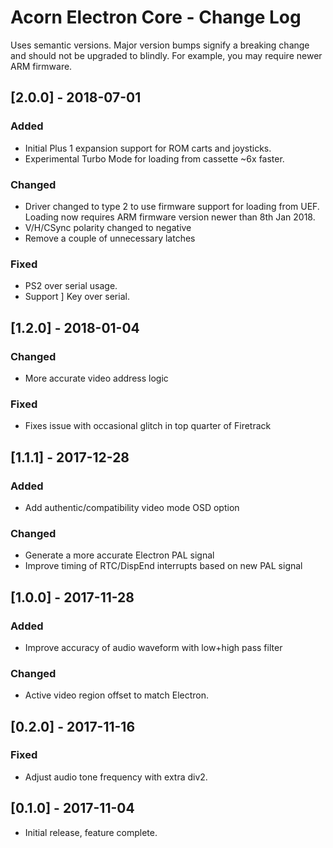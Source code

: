 # Acorn Electron Core - Change Log

Uses semantic versions. Major version bumps signify a breaking change and
should not be upgraded to blindly. For example, you may require newer ARM
firmware.

## [2.0.0] - 2018-07-01
### Added
  - Initial Plus 1 expansion support for ROM carts and joysticks.
  - Experimental Turbo Mode for loading from cassette ~6x faster. 

### Changed
  - Driver changed to type 2 to use firmware support for loading from UEF.
    Loading now requires ARM firmware version newer than 8th Jan 2018.
  - V/H/CSync polarity changed to negative
  - Remove a couple of unnecessary latches

### Fixed
  - PS2 over serial usage.
  - Support ] Key over serial.

## [1.2.0] - 2018-01-04
### Changed
  - More accurate video address logic

### Fixed
  - Fixes issue with occasional glitch in top quarter of Firetrack
    
## [1.1.1] - 2017-12-28
### Added
  - Add authentic/compatibility video mode OSD option

### Changed
  - Generate a more accurate Electron PAL signal
  - Improve timing of RTC/DispEnd interrupts based on new PAL signal

## [1.0.0] - 2017-11-28
### Added
  - Improve accuracy of audio waveform with low+high pass filter

### Changed
  - Active video region offset to match Electron.

## [0.2.0] - 2017-11-16
### Fixed
  - Adjust audio tone frequency with extra div2.

## [0.1.0] - 2017-11-04
  - Initial release, feature complete.
